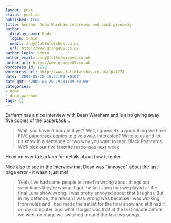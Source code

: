 ```yaml
---
layout: post
status: publish
published: true
title: Another Dean Wareham interview and book giveaway
author:
  display_name: Andy
  login: admin
  email: andy@fullofwishes.co.uk
  url: http://www.grange85.co.uk
author_login: admin
author_email: andy@fullofwishes.co.uk
author_url: http://www.grange85.co.uk
wordpress_id: 1278
wordpress_url: http://www.fullofwishes.co.uk/?p=1278
date: '2009-05-20 19:31:09 +0100'
date_gmt: '2009-05-20 19:31:09 +0100'
categories:
- news
- dean wareham
tags: []
---
```

<p><span class="removed_link" title="http://earfarm.com/band-of-the-week/3208">Earfarm has a nice interview with Dean Wareham</span> and is also giving away five copies of the paperback...</p>
<blockquote><p>Wait, you haven’t bought it yet? Well, I guess it’s a good thing we have FIVE paperback copies to give away. Interested? Write to us and let us know in a sentence or two why you want to read Black Postcards. We’ll pick our five favorite responses next week</p></blockquote>
<p><span class="removed_link" title="http://earfarm.com/band-of-the-week/3208">Head on over to Earfarm</span> for details about how to enter.</p>
<p>Nice also to see in the interview that Dean was "annoyed" about the last page error - it wasn't just me!</p>
<blockquote><p>Yeah, I’ve had some people tell me I’m wrong about things but sometimes they’re wrong. I got the last song that we played at the final Luna show wrong. I was pretty annoyed about that (laughs). But in my defense, the reason I was wrong was because I was working from notes and I had made the setlist for the final show and still had it on my computer, and what I forgot was that at the last minute before we went on stage we switched around the last two songs.</p></blockquote>
